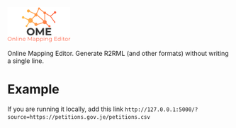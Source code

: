 ![OME](https://github.com/ahmad88me/OME/raw/master/logo.png)

Online Mapping Editor. Generate R2RML (and other formats) without writing a single line.


# Example
If you are running it locally, add this link
`http://127.0.0.1:5000/?source=https://petitions.gov.je/petitions.csv`